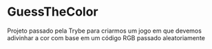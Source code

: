 # GuessTheColor
Projeto passado pela Trybe para criarmos um jogo em que devemos adivinhar a cor com base em um código RGB passado aleatoriamente

